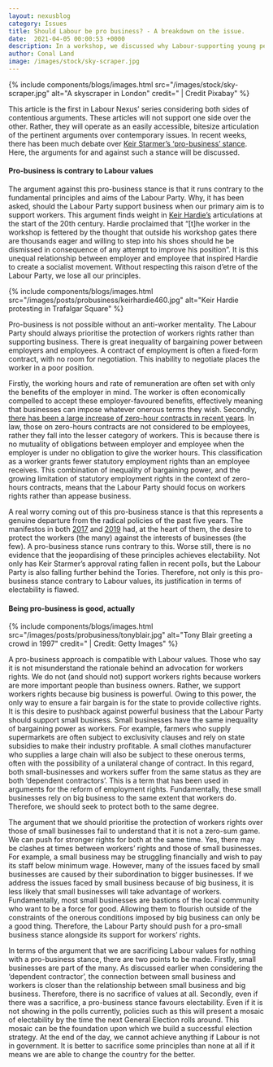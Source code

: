 ```yaml
---
layout: nexusblog
category: Issues
title: Should Labour be pro business? - A breakdown on the issue.
date:  2021-04-05 00:00:53 +0000
description: In a workshop, we discussed why Labour-supporting young people, including Young Labour members who are not very active in the party and its networks, do not get more involved.
author: Conal Land
image: /images/stock/sky-scraper.jpg
---
```



{% include components/blogs/images.html src="/images/stock/sky-scraper.jpg" alt="A skyscraper in London" credit=" |  Credit Pixabay" %}

This article is the first in Labour Nexus’ series considering both sides of contentious arguments. These articles will not support one side over the other. Rather, they will operate as an easily accessible, bitesize articulation of the pertinent arguments over contemporary issues. In recent weeks, there has been much debate over [Keir Starmer’s ‘pro-business’ stance](https://www.msn.com/en-gb/money/homeandproperty/keir-starmer-the-labour-party-are-more-than-pro-business/vi-BB1f7Pwr?pfr=1). Here, the arguments for and against such a stance will be discussed. 

#### Pro-business is contrary to Labour values




The argument against this pro-business stance is that it runs contrary to the fundamental principles and aims of the Labour Party. Why, it has been asked, should the Labour Party support business when our primary aim is to support workers. This argument finds weight in [Keir Hardie’s](https://en.wikipedia.org/wiki/Keir_Hardie) articulations at the start of the 20th century. Hardie proclaimed that “[t]he worker in the workshop is fettered by the thought that outside his workshop gates there are thousands eager and willing to step into his shoes should he be dismissed in consequence of any attempt to improve his position”. It is this unequal relationship between employer and employee that inspired Hardie to create a socialist movement. Without respecting this raison d’etre of the Labour Party, we lose all our principles.


{% include components/blogs/images.html src="/images/posts/probusiness/keirhardie460.jpg" alt="Keir Hardie protesting in Trafalgar Square" %}


Pro-business is not possible without an anti-worker mentality. The Labour Party should always prioritise the protection of workers rights rather than supporting business. There is great inequality of bargaining power between employers and employees. A contract of employment is often a fixed-form contract, with no room for negotiation. This inability to negotiate places the worker in a poor position. 

Firstly, the working hours and rate of remuneration are often set with only the benefits of the employer in mind. The worker is often economically compelled to accept these employer-favoured benefits, effectively meaning that businesses can impose whatever onerous terms they wish. Secondly, [there has been a large increase of zero-hour contracts in recent years](https://www.ft.com/content/4555ae68-75a5-11e6-bf48-b372cdb1043a). In law, those on zero-hours contracts are not considered to be employees, rather they fall into the lesser category of workers. This is because there is no mutuality of obligations between employer and employee when the employer is under no obligation to give the worker hours. This classification as a worker grants fewer statutory employment rights than an employee receives. This combination of inequality of bargaining power, and the growing limitation of statutory employment rights in the context of zero-hours contracts, means that the Labour Party should focus on workers rights rather than appease business.

A real worry coming out of this pro-business stance is that this represents a genuine departure from the radical policies of the past five years. The manifestos in both [2017](https://labour.org.uk/wp-content/uploads/2017/10/labour-manifesto-2017.pdf) and [2019](https://labour.org.uk/wp-content/uploads/2019/11/Real-Change-Labour-Manifesto-2019.pdf) had, at the heart of them, the desire to protect the workers (the many) against the interests of businesses (the few). A pro-business stance runs contrary to this. Worse still, there is no evidence that the jeopardising of these principles achieves electability. Not only has Keir Starmer’s approval rating fallen in recent polls, but the Labour Party is also falling further behind the Tories. Therefore, not only is this pro-business stance contrary to Labour values, its justification in terms of electability is flawed.

#### Being pro-business is good, actually

{% include components/blogs/images.html src="/images/posts/probusiness/tonyblair.jpg" alt="Tony Blair greeting a crowd in 1997" credit=" | Credit: Getty Images" %}

A pro-business approach is compatible with Labour values. Those who say it is not misunderstand the rationale behind an advocation for workers rights. We do not (and should not) support workers rights because workers are more important people than business owners. Rather, we support workers rights because big business is powerful. Owing to this power, the only way to ensure a fair bargain is for the state to provide collective rights. It is this desire to pushback against powerful business that the Labour Party should support small business. Small businesses have the same inequality of bargaining power as workers. For example, farmers who supply supermarkets are often subject to exclusivity clauses and rely on state subsidies to make their industry profitable. A small clothes manufacturer who supplies a large chain will also be subject to these onerous terms, often with the possibility of a unilateral change of contract. In this regard, both small-businesses and workers suffer from the same status as they are both ‘dependent contractors’. This is a term that has been used in arguments for the reform of employment rights. Fundamentally, these small businesses rely on big business to the same extent that workers do. Therefore, we should seek to protect both to the same degree.

The argument that we should prioritise the protection of workers rights over those of small businesses fail to understand that it is not a zero-sum game. We can push for stronger rights for both at the same time. Yes, there may be clashes at times between workers’ rights and those of small businesses. For example, a small business may be struggling financially and wish to pay its staff below minimum wage. However, many of the issues faced by small businesses are caused by their subordination to bigger businesses. If we address the issues faced by small business because of big business, it is less likely that small businesses will take advantage of workers. Fundamentally, most small businesses are bastions of the local community who want to be a force for good. Allowing them to flourish outside of the constraints of the onerous conditions imposed by big business can only be a good thing. Therefore, the Labour Party should push for a pro-small business stance alongside its support for workers’ rights.

In terms of the argument that we are sacrificing Labour values for nothing with a pro-business stance, there are two points to be made. Firstly, small businesses are part of the many. As discussed earlier when considering the ‘dependent contractor’, the connection between small business and workers is closer than the relationship between small business and big business. Therefore, there is no sacrifice of values at all. Secondly, even if there was a sacrifice, a pro-business stance favours electability. Even if it is not showing in the polls currently, policies such as this will present a mosaic of electability by the time the next General Election rolls around. This mosaic can be the foundation upon which we build a successful election strategy. At the end of the day, we cannot achieve anything if Labour is not in government. It is better to sacrifice some principles than none at all if it means we are able to change the country for the better.
